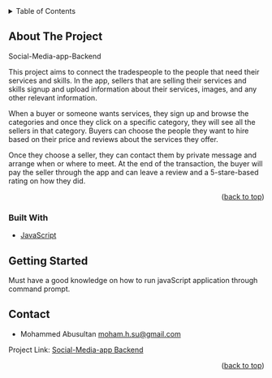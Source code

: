 
<div id="top"></div>

<!-- TABLE OF CONTENTS -->
<details>
  <summary>Table of Contents</summary>
  <ol>
    <li>
      <a href="#about-the-project">About The Project</a>
      <ul>
        <li><a href="#built-with">Built With</a></li>
      </ul>
    </li>
    <li>
      <a href="#getting-started">Getting Started</a>
    </li>
    <li><a href="#contact">Contact</a></li>
  </ol>
</details>



<!-- ABOUT THE PROJECT -->
## About The Project

Social-Media-app-Backend

This project aims to connect the tradespeople to the people that need their services and skills. 
In the app, sellers that are selling their services and skills signup and upload information about their services, images, and any other relevant information.

When a buyer or someone wants services, they sign up and browse the categories and once they click on a specific category, they will see all the sellers in that category. 
Buyers can choose the people they want to hire based on their price and reviews about the services they offer.

Once they choose a seller, they can contact them by private message and arrange when or where to meet.
At the end of the transaction, the buyer will pay the seller through the app and can leave a review and a 5-stare-based rating on how they did.
<p align="right">(<a href="#top">back to top</a>)</p>



### Built With


* [JavaScript](https://www.javascript.com/)




<!-- GETTING STARTED -->
## Getting Started

Must have a good knowledge on how to run javaScript application through command prompt.



<!-- CONTACT -->
## Contact
- Mohammed Abusultan  moham.h.su@gmail.com


Project Link: [Social-Media-app Backend](https://github.com/moh-558/Social-Media-app-Backend)
<p align="right">(<a href="#top">back to top</a>)</p>


